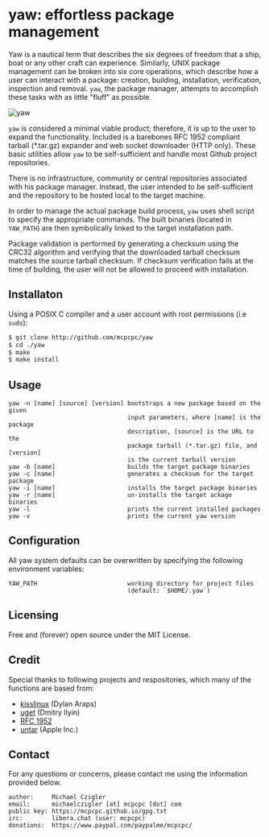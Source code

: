 # yaw: effortless package management

Yaw is a nautical term that describes the six degrees of freedom that a ship,
boat or any other craft can experience. Similarly, UNIX package management can
be broken into six core operations, which describe how a user can interact with
a package: creation, building, installation, verification, inspection and 
removal. `yaw`, the package manager, attempts to accomplish these 
tasks with as little "fluff" as possible.

![yaw](https://upload.wikimedia.org/wikipedia/commons/5/55/USS_Langley_%28CVL-27%29_and_battleship_in_typhoon_1944.jpeg)

`yaw` is considered a minimal viable product; therefore, it is up to
the user to expand the functionality.  Included is a barebones RFC 1952
compliant tarball (\*.tar.gz) expander and web socket downloader (HTTP only). 
These basic utilities allow `yaw` to be self-sufficient and handle 
most Github project repositories.

There is no infrastructure, community or central repositories associated with 
his package manager. Instead, the user intended to be self-sufficient and the 
repository to be hosted local to the target machine.

In order to manage the actual package build process, `yaw` uses shell script 
to specify the appropriate commands. The built binaries (located in 
`YAW_PATH`) are then symbolically linked to the target installation path. 

Package validation is performed by generating a checksum using the CRC32
algorithm and verifying that the downloaded tarball checksum matches the source
tarball checksum. If checksum verification fails at the time of building, the
user will not be allowed to proceed with installation.

## Installaton

Using a POSIX C compiler and a user account with root permissions (i.e `sudo`):

```bash
$ git clone http://github.com/mcpcpc/yaw
$ cd ./yaw
$ make
$ make install
```

## Usage

```
yaw -n [name] [source] [version] bootstraps a new package based on the given 
                                 input parameters, where [name] is the package 
                                 description, [source] is the URL to the 
                                 package tarball (*.tar.gz) file, and [version] 
                                 is the current tarball version
yaw -b [name]                    builds the target package binaries
yaw -c [name]                    generates a checksum for the target package
yaw -i [name]                    installs the target package binaries
yaw -r [name]                    un-installs the target ackage binaries
yaw -l                           prints the current installed packages
yaw -v                           prints the current yaw version
```

## Configuration

All yaw system defaults can be overwritten by specifying the following 
environment variables:

```
YAW_PATH                         working directory for project files 
                                 (default: `$HOME/.yaw`)
```

## Licensing

Free and (forever) open source under the MIT License.

## Credit

Special thanks to following projects and respositories, which many of the
functions are based from:

* [kisslinux](http://github.com/kisslinux) (Dylan Araps)
* [uget](https://github.com/OpenIPC/uget) (Dmitry Ilyin)
* [RFC 1952](https://www.ietf.org/rfc/rfc1952.txt)
* [untar](https://opensource.apple.com/source/libarchive/libarchive-32/libarchive/contrib/untar.c.auto.html) (Apple Inc.)

## Contact

For any questions or concerns, please contact me using the information
provided below. 

```
author:     Michael Czigler
email:      michaelczigler [at] mcpcpc [dot] com
public key: https://mcpcpc.github.io/gpg.txt
irc:        libera.chat (user: mcpcpc)
donations:  https://www.paypal.com/paypalme/mcpcpc/
```
